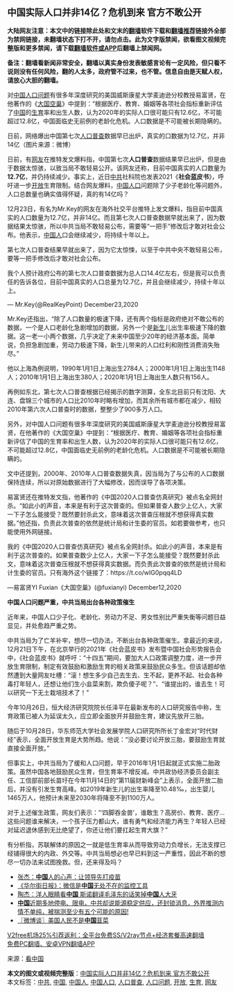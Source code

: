  <h2>中国实际人口并非14亿？危机到来 官方不敢公开</h2> <p class="notice"><b>大陆网友注意：本文中的链接除此处和文末的<a href="https://github.com/bannedbook/fanqiang" >翻墙</a>软件下载和<a href="https://github.com/killgcd/justmysocks/blob/master/README.md">翻墙推荐</a>链接外全部为禁网链接，未翻墙状态下打不开，请勿点击。此为文字版禁闻，欲看图文视频完整版和更多禁闻，请下载<a href="https://github.com/bannedbook/fanqiang">翻墙软件或APP</a>后翻墙上禁闻网。</p><p>备注：翻墙看新闻非常安全，翻墙以真实身份发表敏感言论有一定风险，但只看不说则没有任何风险，翻的人太多，政府管不过来，也不管。信息自由是天赋人权，请放心大胆的翻墙。</b></p>  <div class="entry"> <p id="summary">对<span class='wp_keywordlink_affiliate'><a href="https://www.bannedbook.org/" title="中国" target="_blank">中国</a></span><a href="https://www.bannedbook.org/bnews/tag/%E4%BA%BA%E5%8F%A3%E9%97%AE%E9%A2%98/" class="st_tag internal_tag" rel="tag" title="标签 人口问题 下的日志">人口问题</a>有很多年深度研究的美国威斯康星大学麦迪逊分校教授易富贤，在他著作的《<span class='wp_keywordlink'><a href="https://www.bannedbook.org/forum2/topic1089.html" title="大国空巢" target="_blank">大国空巢</a></span>》中提到：“根据医疗、教育、婚姻等各项社会指标重新评估了<a href="https://www.bannedbook.org/bnews/tag/%E4%B8%AD%E5%9B%BD/" class="st_tag internal_tag" rel="tag" title="标签 中国 下的日志">中国</a>的<a href="https://www.bannedbook.org/bnews/tag/%e7%94%9f%e8%82%b2/" class="st_tag internal_tag" rel="tag" title="标签 生育 下的日志">生育</a>率和出生人数，认为2020年的实际人口很可能只有12.6亿，不可能超过12.8亿，中国面临史无前例的老龄化危机。人口数据是不可能被长期隐瞒的。</p> <p id="conimg">日前，网络爆出中国第七次<a href="https://www.bannedbook.org/bnews/tag/%E4%BA%BA%E5%8F%A3%E6%99%AE%E6%9F%A5/" class="st_tag internal_tag" rel="tag" title="标签 人口普查 下的日志">人口普查</a>数据早已出炉，真实的口数据为12.7亿，并非14亿（图片来源：微博）</p> <p>日前，有<a href="https://www.bannedbook.org/bnews/tag/%e7%bd%91%e5%8f%8b/" class="st_tag internal_tag" rel="tag" title="标签 网友 下的日志">网友</a>在推特发文爆料指，中国第七次<strong>人口普查</strong>数据结果早已出炉，但是由于数据太惊骇，以致当局不敢轻易公开。该网友还称，目前中国真实的人口数量为<strong>12.7亿</strong>，并仍持续减少。事实上，近日<a href="https://www.bannedbook.org/bnews/tag/%e4%b8%ad%e5%85%b1/" class="st_tag internal_tag" rel="tag" title="标签 中共 下的日志">中共</a>社科院也发表2021《<strong>社会蓝皮书</strong>》，呼吁进一步<a href="https://www.bannedbook.org/bnews/tag/%E5%BC%80%E6%94%BE/" class="st_tag internal_tag" rel="tag" title="标签 开放 下的日志">开放</a>生育限制。结合网友爆料，<a href="https://www.bannedbook.org/bnews/tag/%E4%B8%AD%E5%9B%BD%E4%BA%BA%E5%8F%A3/" class="st_tag internal_tag" rel="tag" title="标签 中国人口 下的日志">中国人口</a>问题除了少子老龄化等问题外，人口总数量也确实值得怀疑，真的有14亿吗？</p> <p>12月23日，有名为Mr.Key的网友在海外社交平台推特上发文爆料，指目前中国真实的人口数量为12.7亿，并非14亿。而且第七次人口普查数据早就出来了，因为数据结果太惊骇，所以中共当局不敢轻易公布，需要等“一把手”修改后才敢对社会公布。他表示，<a href="https://www.bannedbook.org/bnews/tag/%e4%b8%ad%e5%9b%bd%e4%ba%ba/" class="st_tag internal_tag" rel="tag" title="标签 中国人 下的日志">中国人</a>口会继续减少，将持续十年以上。</p> <p>第七次人口普查结果早就出来了，因为它太惊悚，以至于中共中央不敢轻易公布，要等一把手修改后才敢对社会公布。</p> <p>我个人预计政府公布的第七次人口普查数据为总人口14.4亿左右，但是我可以负责任的告诉各位，目前中国真实的人口总量为12.7亿，并且会继续减少，持续十年以上。</p>  <p>— Mr.Key(@RealKeyPoint) December23,2020</p> <p>Mr.Key还指出，“除了人口数量的极速下降，还有两个指标是政府绝对不敢公布的数据，一个是人口老龄化急剧增加的数据，另外一个是<span class='wp_keywordlink'><a href="https://www.bannedbook.org/forum2/topic1642.html" title="正见网《新生》" target="_blank">新生</a></span>儿出生率极速下降的数据。这一老一小两个数据，几乎决定了未来中国至少20年的经济基本面。简单说，负担急剧加重，劳动力极速下降，新生儿带来的人口红利和刚性消费消失殆尽。”</p> <p>他以上海為例说明，1990年1月1日上海出生2784人；2000年1月1日上海出生1148人；2010年1月1日上海出生380人；2020年1月1日上海出生人数只有156人。</p> <p>再例如东北，第七次人口普查根据已经揭示的数字测算，全东北目前只有沈阳、大连、盘锦三个城市的人口比2010年时略有增加，而其余所有城市都在减少，相较2010年第六次人口普查时的数据，整整少了900多万人口。</p> <p>另外，对中国人口问题有很多年深度研究的美国威斯康星大学麦迪逊分校教授易富贤，在他著作的《大国空巢》中提到：“根据医疗、教育、婚姻等各项社会指标重新评估了中国的生育率和出生人数，认为2020年的实际人口很可能只有12.6亿，不可能超过12.8亿，中国面临史无前例的老龄化危机。人口数据是不可能被长期隐瞒的。</p> <p>文中还提到，2000年、2010年人口普查数据失真，因当局为了与公布的人口数据保持连续，所以对原始数据进行了大幅修改，因而误导了各项决策。</p>  <p>易富贤还在推特发文指，他著作的《中国2020人口普查仿真研究》被点名全网封杀。“如此小的声音，本来是有利于这次普查的。但如果普查人数少上亿人，大家一下子怎么能接受？既然要封杀此文，意味着这次普查压根就不想获得真实数据。”他还指，负责此次普查的依然是统计局和计生委的官员。如若要做参考，也只能使用外网链接。</p> <p>我的《中国2020人口普查仿真研究》被点名全网封杀。如此小的声音，本来是有利于这次普查的。如果普查数少上亿人，大家一下子怎么能接受？既然要封杀此文，意味着这次普查压根就不想获得真实数据。而负责此次普查的依然是统计局和计生委的官员。只有海外这个链接了：https://t.co/wIG0pqq4LD</p> <p>—易富贤YI Fuxian《大国空巢》(@fuxianyi) December12,2020</p> <p><strong>中国人口问题严重，中共当局出台各种政策催生</strong></p> <p>近年来，中国人口少子化、老龄化、劳动力不足、男女性别比严重失衡等问题日益显见，并处愈趋严重之势。</p> <p>中共当局为了亡羊补牢，想尽一切办法，不断出台各种政策催生。拿最近的来说，12月21日下午，在北京举行的2021年《社会蓝皮书》发布暨中国社会形势报告会中，《社会蓝皮书》就呼吁：“十四五”期间，要加大人口政策调整力度，进一步开放生育限制，制定有效鼓励和激励生育的相关政策来鼓励民众多生。但该话题却依然遭到大量网友吐槽：“滚！想生多少自己去生去、生不起，更养不起、社会各种毒打年轻人，还想让他们生小韭菜来割，欺负傻子呢？”、“谁提出的，谁去生！可以研究一下无土栽培技术了！”</p>  <p>今年10月26日，恒大经济研究院院长任泽平在最新发布的人口研究报告中称，生育政策已被人为延误太久，应立即全面放开并鼓励生育，建议先放开三胎。</p> <p>随后于10月28日，华东师范大学社会发展学院人口研究所所长丁金宏对“时代财经”表示，全面开放生育是大势所趋。他说：“没必要讨论开放三胎，要鼓励生育就直接全面开放。”</p> <p>但事实上，中共当局为了缓和人口问题，早于2016年1月1日起就正式实施二胎政策。虽然中国各地鼓励民众生育，但生育率不增反减。中共政协经济委员会副主任、工信部前部长苗圩在今年11月14日的“第11届财新峰会”上表示，全面开放二胎后，并没有引发生育高峰。如2019年新生儿的出生率降至10.48‰，出生婴儿1465万人，他预计未来至2030年将降至不到1100万人。</p> <p>对于上述催生政策，网友们表示：“‘四脚吞金兽’，谁敢生？高房价、教育、医疗&#8230;这些问题谁来解决，一个孩子压力都山大，谁有勇气和经济能力再生？年轻人已经对延迟退休感到无比绝望了，你还让他们要扛起生育大旗？”</p> <p>有分析指，苏联解体的原因之一就是低生育率从而导致劳动力负增长，无法支撑已经铺得很大的内政、外交等。中共当局想必也早已料到这一严重性，因此不断的想尽一切办法来试图挽救。但，还来得及吗？</p> <ul class='op-related-articles' title='相关阅读'> <li><a href='https://www.bannedbook.org/bnews/comments/20201225/1454638.html' target='_blank'>张杰：<b>中国</b>人的心声：让领导先打疫苗</a></li> <li><a href='https://www.bannedbook.org/bnews/taiwannews/20201225/1454620.html' target='_blank'>《华尔街日报》：微信是<b>中国</b>无处不在的监控工具</a></li> <li><a href='https://www.bannedbook.org/bnews/comments/20201225/1454611.html' target='_blank'>陶杰：洋人眼睛看<b>中国</b> 斯诺翻译毛泽东的话笑掉<b>中国</b>人大牙</a></li> <li><a href='https://www.bannedbook.org/bnews/bannedvideo/20201225/1454603.html' target='_blank'><b>中国</b>近期多地停电、限电，中共却说能源稳定供应，还封锁消息，外界推测内情不单纯，被揣测至少有五个可能的原因!</a></li> <li><a href='https://www.bannedbook.org/bnews/ssgc/20201225/1454582.html' target='_blank'>〖微博谈〗美国人民不是<b>中国</b>韮菜</a></li> </ul> <p class="texttj"> <a href="https://github.com/bannedbook/fanqiang/wiki/V2ray%E6%9C%BA%E5%9C%BA" target="_blank">V2free机场25%引荐返利：全平台免费SS/V2ray节点+经济套餐高速翻墙</a><br/> <a href="https://github.com/bannedbook/fanqiang/wiki/%E7%A6%81%E9%97%BB%E7%BD%91%E5%AE%89%E5%8D%93%E7%BF%BB%E5%A2%99%E6%96%B0%E9%97%BBAPP" target="_blank">免费PC翻墙、安卓VPN翻墙APP</a></p><p> 来源：<span class='wp_keywordlink_affiliate'><a href="https://www.secretchina.com/" title="看中国" target="_blank">看中国</a></span> </p> <a name='sharetosocial'></a>       <div><b>本文的图文或视频完整版</b>：<a href='https://www.bannedbook.org/bnews/comments/20201225/1454635.html'>中国实际人口并非14亿？危机到来 官方不敢公开</a></div>  </div><!--END ENTRY--> <div class="postfooter"> <div>本文标签：<a href="https://www.bannedbook.org/bnews/tag/%e4%b8%ad%e5%85%b1/" rel="tag">中共</a>, <a href="https://www.bannedbook.org/bnews/tag/%E4%B8%AD%E5%9B%BD/" rel="tag">中国</a>, <a href="https://www.bannedbook.org/bnews/tag/%e4%b8%ad%e5%9b%bd%e4%ba%ba/" rel="tag">中国人</a>, <a href="https://www.bannedbook.org/bnews/tag/%E4%B8%AD%E5%9B%BD%E4%BA%BA%E5%8F%A3/" rel="tag">中国人口</a>, <a href="https://www.bannedbook.org/bnews/tag/%E4%BA%BA%E5%8F%A3%E6%99%AE%E6%9F%A5/" rel="tag">人口普查</a>, <a href="https://www.bannedbook.org/bnews/tag/%E4%BA%BA%E5%8F%A3%E9%97%AE%E9%A2%98/" rel="tag">人口问题</a>, <a href="https://www.bannedbook.org/bnews/tag/%E5%BC%80%E6%94%BE/" rel="tag">开放</a>, <a href="https://www.bannedbook.org/bnews/tag/%e7%94%9f%e8%82%b2/" rel="tag">生育</a>, <a href="https://www.bannedbook.org/bnews/tag/%e7%bd%91%e5%8f%8b/" rel="tag">网友</a></div>  </div><!--END POSTFOOTER--> 